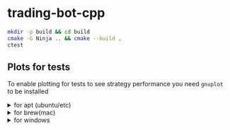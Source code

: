 # trading-bot-cpp

```bash
mkdir -p build && cd build
cmake -G Ninja .. && cmake --build .
ctest
```

## Plots for tests

To enable plotting for tests to see strategy performance you need `gnuplot` to be installed
<details>
    <summary>
        for apt (ubuntu/etc)
    </summary>
    <code>
    sudo apt update && sudo apt install gnuplot
    </code>
</details>

<details>
    <summary>
        for brew(mac)
    </summary>
    <code>
    brew install gnuplot
    </code>
</details>

<details>
    <summary>
        for windows
    </summary>
    http://www.gnuplot.info/
</details>
